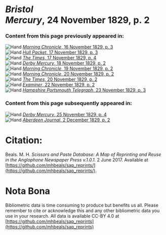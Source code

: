 # *Bristol Mercury*, 24 November 1829, p. 2  
  
### Content from this page previously appeared in:  
![Hand](http://scissorsandpaste.net/wp-content/uploads/2017/06/smallhandpointer.png) [*Morning Chronicle*, 16 November 1829, p. 3](https://mhbeals.github.io/sap_html/Morning-Chronicle/Morning-Chronicle-16-November-1829-p-3)  
![Hand](http://scissorsandpaste.net/wp-content/uploads/2017/06/smallhandpointer.png) [*Hull Packet*, 17 November 1829, p. 3](https://mhbeals.github.io/sap_html/Hull-Packet/Hull-Packet-17-November-1829-p-3)  
![Hand](http://scissorsandpaste.net/wp-content/uploads/2017/06/smallhandpointer.png) [*The Times*, 17 November 1829, p. 4](https://mhbeals.github.io/sap_html/The-Times/The-Times-17-November-1829-p-4)  
![Hand](http://scissorsandpaste.net/wp-content/uploads/2017/06/smallhandpointer.png) [*Derby Mercury*, 18 November 1829, p. 2](https://mhbeals.github.io/sap_html/Derby-Mercury/Derby-Mercury-18-November-1829-p-2)  
![Hand](http://scissorsandpaste.net/wp-content/uploads/2017/06/smallhandpointer.png) [*Morning Chronicle*, 19 November 1829, p. 2](https://mhbeals.github.io/sap_html/Morning-Chronicle/Morning-Chronicle-19-November-1829-p-2)  
![Hand](http://scissorsandpaste.net/wp-content/uploads/2017/06/smallhandpointer.png) [*Morning Chronicle*, 20 November 1829, p. 2](https://mhbeals.github.io/sap_html/Morning-Chronicle/Morning-Chronicle-20-November-1829-p-2)  
![Hand](http://scissorsandpaste.net/wp-content/uploads/2017/06/smallhandpointer.png) [*The Times*, 20 November 1829, p. 2](https://mhbeals.github.io/sap_html/The-Times/The-Times-20-November-1829-p-2)  
![Hand](http://scissorsandpaste.net/wp-content/uploads/2017/06/smallhandpointer.png) [*Examiner*, 22 November 1829, p. 2](https://mhbeals.github.io/sap_html/Examiner/Examiner-22-November-1829-p-2)  
![Hand](http://scissorsandpaste.net/wp-content/uploads/2017/06/smallhandpointer.png) [*Hampshire Portsmouth Telegraph*, 23 November 1829, p. 3](https://mhbeals.github.io/sap_html/Hampshire-Portsmouth-Telegraph/Hampshire-Portsmouth-Telegraph-23-November-1829-p-3)  
  
### Content from this page subsequently appeared in:  
![Hand](http://scissorsandpaste.net/wp-content/uploads/2017/06/smallhandpointer.png) [*Derby Mercury*, 25 November 1829, p. 4](https://mhbeals.github.io/sap_html/Derby-Mercury/Derby-Mercury-25-November-1829-p-4)  
![Hand](http://scissorsandpaste.net/wp-content/uploads/2017/06/smallhandpointer.png) [*Aberdeen Journal*, 2 December 1829, p. 2](https://mhbeals.github.io/sap_html/Aberdeen-Journal/Aberdeen-Journal-2-December-1829-p-2)  


# Citation: 

Beals. M. H. *Scissors and Paste Database: A Map of Reprinting and Reuse in the Anglophone Newspaper Press v.1.0.1.* 2 June 2017. Available at [https://github.com/mhbeals/sap_reprints/](https://github.com/mhbeals/sap_reprints/). 

# Nota Bona

Bibliometric data is time consuming to produce but benefits us all. Please remember to cite or acknowledge this and any other bibliometric data you use in your research. All data is available CC-BY 4.0 at [https://github.com/mhbeals/sap_reprints](https://github.com/mhbeals/sap_reprints)